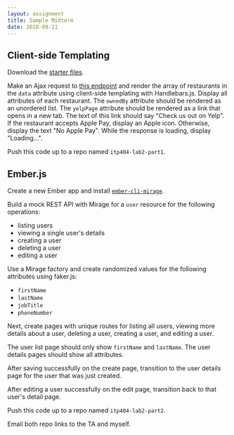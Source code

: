 ```yaml
---
layout: assignment
title: Sample Midterm
date: 2018-09-21
---
```


## Client-side Templating

Download the [starter files](/teaching/2018/labs/midterm-starter.zip).

Make an Ajax request to [this endpoint](https://thejsguy.com/teaching/2018/api/restaurants.json) and render the array of restaurants in the `data` attribute using client-side templating with Handlebars.js. Display all attributes of each restaurant. The `ownedBy` attribute should be rendered as an unordered list. The `yelpPage` attribute should be rendered as a link that opens in a new tab. The text of this link should say "Check us out on Yelp". If the restaurant accepts Apple Pay, display an Apple icon. Otherwise, display the text "No Apple Pay". While the response is loading, display "Loading...".

Push this code up to a repo named `itp404-lab2-part1`.

## Ember.js

Create a new Ember app and install [`ember-cli-mirage`](http://www.ember-cli-mirage.com/docs/v0.4.x/).

Build a mock REST API with Mirage for a `user` resource for the following operations:

* listing users
* viewing a single user's details
* creating a user
* deleting a user
* editing a user

Use a Mirage factory and create randomized values for the following attributes using faker.js:

* `firstName`
* `lastName`
* `jobTitle`
* `phoneNumber`

Next, create pages with unique routes for listing all users, viewing more details about a user, deleting a user, creating a user, and editing a user.

The user list page should only show `firstName` and `lastName`. The user details pages should show all attributes.

After saving successfully on the create page, transition to the user details page for the user that was just created.

After editing a user successfully on the edit page, transition back to that user's detail page.

Push this code up to a repo named `itp404-lab2-part2`.

Email both repo links to the TA and myself.

